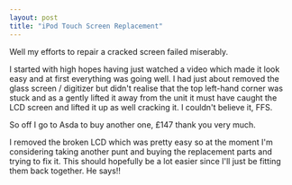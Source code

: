 ```yaml
---
layout: post
title: "iPod Touch Screen Replacement"
---
```


Well my efforts to repair a cracked screen failed miserably.

I started with high hopes having just watched a video which made it look easy and at first everything was going well. I had just about removed the 
glass screen / digitizer but didn't realise that the top left-hand corner was stuck and as a gently lifted it away from the unit it must have caught 
the LCD screen and lifted it up as well cracking it. I couldn't believe it, FFS.

So off I go to Asda to buy another one, £147 thank you very much.

I removed the broken LCD which was pretty easy so at the moment I'm considering taking another punt and buying the replacement parts and trying to 
fix it. This should hopefully be a lot easier since I'll just be fitting them back together. He says!!